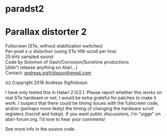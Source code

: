 # paradst2
Parallax distorter 2  
====================  
Fullscreen (STe, without stabilization switches)  
Per-pixel x-y distortion (using STe HW-scroll per line)  
25 kHz sampled sound  
Code by Solomon of Gash/Corrosion/Sunshine productions  
                   [didn't release anything on Atari...]  
Contact: andreas.sigfridsson@gmail.com

(c) Copyright 2018 Andreas Sigfridsson

I have only tested this in Hatari 2.0/2.1. Please report whether this
works on real STe hardware or not. I would be extra grateful for
patches to make it work. I suspect that there could be timing issues
with the fullscreen code, and/or (perhaps more likely) the timing of
changing the hardware scroll registers (hscroll and hskip). If you
want public discussions, I'm "sigge" on atari-forum.org. I'd love to
hear your comments!

See more info in the source code.
